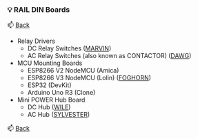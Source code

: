 ### 💡 RAIL DIN Boards
📫 [Back](/)

- Relay Drivers
	- DC Relay Switches ([MARVIN](https://github.com/seryalda/marvin))
	- AC Relay Switches (also known as CONTACTOR) ([DAWG](https://github.com/seryalda/dawg))	
- MCU Mounting Boards
	- ESP8266 V2 NodeMCU (Amica)
	- ESP8266 V3 NodeMCU (Lolin) ([FOGHORN](https://github.com/seryalda/foghorn))
	- ESP32 (DevKit)  
	- Arduino Uno R3 (Clone)  		
- Mini POWER Hub Board
	- DC Hub ([WILE](https://github.com/seryalda/wile))
	- AC Hub ([SYLVESTER](https://github.com/seryalda/sylvester))

📫 [Back](/)





<!--
- 📫 [Microcontroller Mounting Boards](https://www.seryalda.com/contact).
- 📫 [Relay Switching Boards](https://www.seryalda.com/contact).
- 📫 [Power Distributor Boards](https://www.seryalda.com/contact).
- 📫 [Sensor Boards](https://www.seryalda.com/contact).
- 📫 [Data Transmitter Boards](https://www.seryalda.com/contact).
-->

<!--
📫 Reach out to us through our [website](https://www.seryalda.com/contact) or connect with us on [LinkedIn](https://www.linkedin.com/company/seryalda/).
-->



<!---
seryalda/seryalda is a ✨ special ✨ repository because its `README.md` (this file) appears on your GitHub profile.
You can click the Preview link to take a look at your changes.
--->
